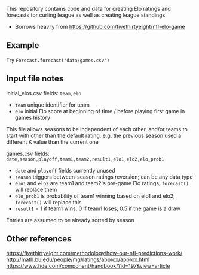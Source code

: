 This repository contains code and data for creating Elo ratings and forecasts for curling league as well as creating league standings.

* Borrows heavily from https://github.com/fivethirtyeight/nfl-elo-game

## Example

Try `Forecast.forecast('data/games.csv')`

## Input file notes

initial_elos.csv fields: `team,elo`

* `team` unique identifier for team
* `elo` initial Elo score at beginning of time / before playing first game in games history

This file allows seasons to be independent of each other, and/or teams to start with other than the
default rating. e.g. the previous season used a different K value than the current one

games.csv fields: `date,season,playoff,team1,team2,result1,elo1,elo2,elo_prob1`

* `date` and `playoff` fields currently unused
* `season` triggers between-season ratings reversion; can be any data type
* `elo1` and `elo2` are team1 and team2's pre-game Elo ratings; `forecast()` will replace them
* `elo_prob1` is probability of team1 winning based on elo1 and elo2; `forecast()` will replace this
* `result1` = 1 if team1 wins, 0 if team1 loses, 0.5 if the game is a draw

Entries are assumed to be already sorted by season

## Other references
https://fivethirtyeight.com/methodology/how-our-nfl-predictions-work/
http://math.bu.edu/people/mg/ratings/approx/approx.html
https://www.fide.com/component/handbook/?id=197&view=article
